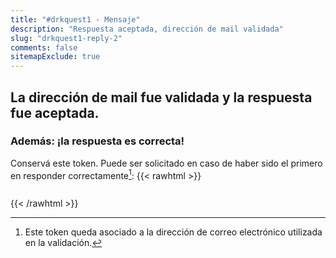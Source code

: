 ```yaml
---
title: "#drkquest1 - Mensaje"
description: "Respuesta aceptada, dirección de mail validada"
slug: "drkquest1-reply-2"
comments: false
sitemapExclude: true
---
```


## La dirección de mail fue validada y la respuesta fue aceptada.

### Además: ¡la respuesta es correcta!

Conservá este token. Puede ser solicitado en caso de haber sido el primero en responder correctamente[^1]: 
{{< rawhtml >}}
<pre id='hash'></pre>
<script type="text/javascript">
    const segments = window.location.href.split('?');
    const hash = segments[1];
    document.getElementById('hash').innerHTML = hash
</script>
{{< /rawhtml >}}

[^1]: Este token queda asociado a la dirección de correo electrónico utilizada en la validación.
